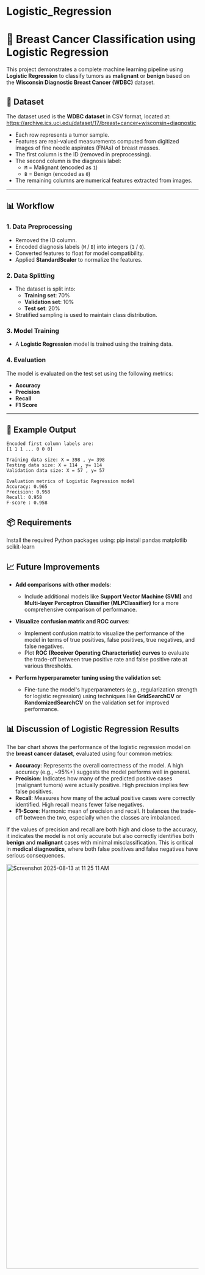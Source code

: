 # Logistic_Regression

# 🧠 Breast Cancer Classification using Logistic Regression

This project demonstrates a complete machine learning pipeline using **Logistic Regression** to classify tumors as **malignant** or **benign** based on the **Wisconsin Diagnostic Breast Cancer (WDBC)** dataset.

## 📁 Dataset

The dataset used is the **WDBC dataset** in CSV format, located at:
https://archive.ics.uci.edu/dataset/17/breast+cancer+wisconsin+diagnostic


- Each row represents a tumor sample.
- Features are real-valued measurements computed from digitized images of fine needle aspirates (FNAs) of breast masses.
- The first column is the ID (removed in preprocessing).
- The second column is the diagnosis label:
  - `M` = Malignant (encoded as `1`)
  - `B` = Benign (encoded as `0`)
- The remaining columns are numerical features extracted from images.

---

## 📊 Workflow

### 1. **Data Preprocessing**
- Removed the ID column.
- Encoded diagnosis labels (`M` / `B`) into integers (`1` / `0`).
- Converted features to float for model compatibility.
- Applied **StandardScaler** to normalize the features.

### 2. **Data Splitting**
- The dataset is split into:
  - **Training set**: 70%
  - **Validation set**: 10%
  - **Test set**: 20%
- Stratified sampling is used to maintain class distribution.

### 3. **Model Training**
- A **Logistic Regression** model is trained using the training data.

### 4. **Evaluation**
The model is evaluated on the test set using the following metrics:
- **Accuracy**
- **Precision**
- **Recall**
- **F1 Score**

---

## 📌 Example Output

```text
Encoded first column labels are:
[1 1 1 ... 0 0 0]

Training data size: X = 398 , y= 398  
Testing data size: X = 114 , y= 114  
Validation data size: X = 57 , y= 57  

Evaluation metrics of Logistic Regression model 
Accuracy: 0.965
Precision: 0.958
Recall: 0.958
F-score : 0.958
```

## 📦 Requirements
Install the required Python packages using:
pip install pandas matplotlib scikit-learn

## 📈 Future Improvements

- **Add comparisons with other models**: 
  - Include additional models like **Support Vector Machine (SVM)** and **Multi-layer Perceptron Classifier (MLPClassifier)** for a more comprehensive comparison of performance.
  
- **Visualize confusion matrix and ROC curves**: 
  - Implement confusion matrix to visualize the performance of the model in terms of true positives, false positives, true negatives, and false negatives.
  - Plot **ROC (Receiver Operating Characteristic) curves** to evaluate the trade-off between true positive rate and false positive rate at various thresholds.

- **Perform hyperparameter tuning using the validation set**: 
  - Fine-tune the model's hyperparameters (e.g., regularization strength for logistic regression) using techniques like **GridSearchCV** or **RandomizedSearchCV** on the validation set for improved performance.

## 📊 Discussion of Logistic Regression Results

The bar chart shows the performance of the logistic regression model on the **breast cancer dataset**, evaluated using four common metrics:

- **Accuracy**: Represents the overall correctness of the model. A high accuracy (e.g., ~95%+) suggests the model performs well in general.
- **Precision**: Indicates how many of the predicted positive cases (malignant tumors) were actually positive. High precision implies few false positives.
- **Recall**: Measures how many of the actual positive cases were correctly identified. High recall means fewer false negatives.
- **F1-Score**: Harmonic mean of precision and recall. It balances the trade-off between the two, especially when the classes are imbalanced.

If the values of precision and recall are both high and close to the accuracy, it indicates the model is not only accurate but also correctly identifies both **benign** and **malignant** cases with minimal misclassification. This is critical in **medical diagnostics**, where both false positives and false negatives have serious consequences.

<img width="1426" height="1056" alt="Screenshot 2025-08-13 at 11 25 11 AM" src="https://github.com/user-attachments/assets/2ddc3d78-499d-4192-97dc-cc2b10e47e66" />

